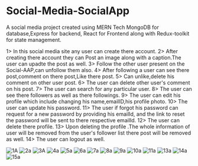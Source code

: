 # Social-Media-SocialApp
A social media project created using MERN Tech MongoDB for database,Express for backend, React for Frontend along with Redux-toolkit for state management.

1> In this social media site any user can create there account.
2> After creating there account they can Post an image along with a caption.The user can upadte the post as well.
3> Follow the other user present on the Social-AAP,can unfollow them also.
4> After following a user can see there post,comment on there post,Like there post.
5> Can unlike,delete his comment on other user post.
6> The user can delete other user's comment on his post.
7> The user can search for any particular user.
8> The user can see there followers as well as there followings.
9> The user can edit his profile which include changing his name,emailID,his profile photo.
10> The user can update his password.
11> The user if forgot his password can request for a new password by providing his emailId, and the link to reset the password will be sent to there respective emailId.
12> The user can delete there profile.
13> Upon deleting the profile .The whole information of user will be removed from the user's follower list there post will be removed as well.
14> The user can logout as well.

![1A](https://user-images.githubusercontent.com/60089398/167102577-daa163d0-9c37-4050-a4c7-d810b6d98fd0.JPG)
![2a](https://user-images.githubusercontent.com/60089398/167102604-0bc8ae8c-80ca-4191-afe5-e92461a105ec.JPG)
![3A](https://user-images.githubusercontent.com/60089398/167102623-d7678f08-c487-4569-ba9f-e0d0be299432.JPG)
![4a](https://user-images.githubusercontent.com/60089398/167102646-16b6521c-914d-44ea-ad0d-aabdf1aca8d3.JPG)
![5a](https://user-images.githubusercontent.com/60089398/167102671-0961f5e3-ea1f-49fc-8199-8a212f7fe644.JPG)
![6a](https://user-images.githubusercontent.com/60089398/167102696-34f0d42a-feb9-4e0a-90c1-492277024b21.JPG)
![7a](https://user-images.githubusercontent.com/60089398/167102715-04640a52-5e64-4df4-8032-38c225129531.JPG)
![8a](https://user-images.githubusercontent.com/60089398/167102739-f8fa4ec0-6c23-4eca-ac99-10dd0fe1afc9.JPG)
![9a](https://user-images.githubusercontent.com/60089398/167102761-26c400df-8b2e-4c5a-a987-fff62580a5d4.JPG)
![10a](https://user-images.githubusercontent.com/60089398/167102776-c3362705-7640-41c5-995c-82237fff0b3d.JPG)
![11a](https://user-images.githubusercontent.com/60089398/167102796-ea4191c7-3fae-4f99-9b8b-bfabde072232.JPG)
![13a](https://user-images.githubusercontent.com/60089398/167102816-3138664b-a104-4231-ba91-07b052737c64.JPG)
![14a](https://user-images.githubusercontent.com/60089398/167102834-31513b1a-49ab-41fe-bc4c-8f2acbad1c3d.JPG)
![15a](https://user-images.githubusercontent.com/60089398/167102851-448b4cd7-9671-469e-9cad-635221dc0705.JPG)



















